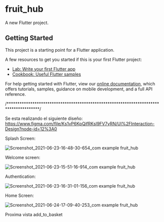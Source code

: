# fruit_hub

A new Flutter project.

## Getting Started

This project is a starting point for a Flutter application.

A few resources to get you started if this is your first Flutter project:

- [Lab: Write your first Flutter app](https://flutter.dev/docs/get-started/codelab)
- [Cookbook: Useful Flutter samples](https://flutter.dev/docs/cookbook)

For help getting started with Flutter, view our
[online documentation](https://flutter.dev/docs), which offers tutorials,
samples, guidance on mobile development, and a full API reference.

/***************************************************************************************/

Se esta realizando el siguiente diseño: https://www.figma.com/file/Ks1vP6KpQifRKsl9FV7yRN/UI%2FInteraction-Design?node-id=12%3A0

Splash Screen:

![Screenshot_2021-06-23-16-48-30-654_com example fruit_hub](https://user-images.githubusercontent.com/36460315/123172552-e9c71300-d442-11eb-99cd-7834a373e866.jpg)

Welcome screen:

![Screenshot_2021-06-23-15-51-16-914_com example fruit_hub](https://user-images.githubusercontent.com/36460315/123172641-05321e00-d443-11eb-9d97-66035f1d05c9.jpg)

Authentication:

![Screenshot_2021-06-23-16-31-01-156_com example fruit_hub](https://user-images.githubusercontent.com/36460315/123172711-20049280-d443-11eb-913f-f1dd0fc7e0c7.jpg)

Home Screen:

![Screenshot_2021-06-24-17-09-40-253_com example fruit_hub](https://user-images.githubusercontent.com/36460315/123338889-2e1fe500-d50f-11eb-929e-a370663bd620.jpg)

Proxima vista add_to_basket
